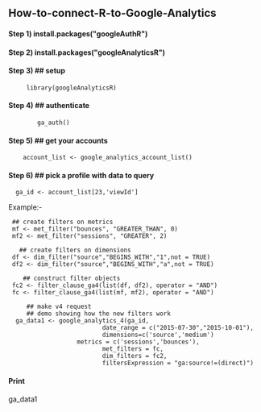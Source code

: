 ## How-to-connect-R-to-Google-Analytics

#### Step 1) install.packages("googleAuthR")

#### Step 2) install.packages("googleAnalyticsR")

#### Step 3)  ## setup
         library(googleAnalyticsR)
         
#### Step 4) ## authenticate
            ga_auth() 
#### Step 5)  ## get your accounts
        account_list <- google_analytics_account_list()
        
#### Step 6)    ## pick a profile with data to query
      ga_id <- account_list[23,'viewId']
      
  Example:-

     ## create filters on metrics
     mf <- met_filter("bounces", "GREATER_THAN", 0)
     mf2 <- met_filter("sessions", "GREATER", 2)

       ## create filters on dimensions
     df <- dim_filter("source","BEGINS_WITH","1",not = TRUE)
     df2 <- dim_filter("source","BEGINS_WITH","a",not = TRUE)

        ## construct filter objects
     fc2 <- filter_clause_ga4(list(df, df2), operator = "AND")
     fc <- filter_clause_ga4(list(mf, mf2), operator = "AND")

         ## make v4 request
         ## demo showing how the new filters work
      ga_data1 <- google_analytics_4(ga_id, 
                              date_range = c("2015-07-30","2015-10-01"),
                              dimensions=c('source','medium')
                       metrics = c('sessions','bounces'), 
                              met_filters = fc, 
                              dim_filters = fc2, 
                              filtersExpression = "ga:source!=(direct)")

#### Print 
ga_data1


     
